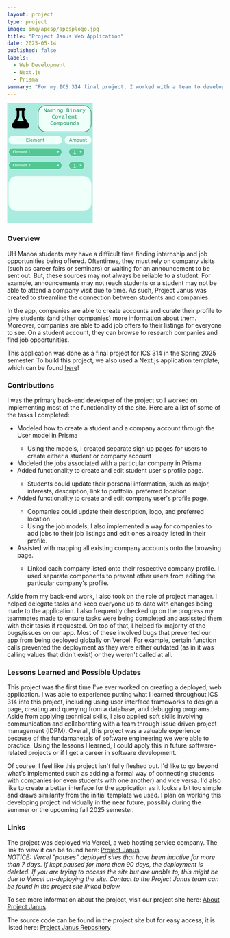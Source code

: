 ```yaml
---
layout: project
type: project
image: img/apcsp/apcsplogo.jpg
title: "Project Janus Web Application"
date: 2025-05-14
published: false
labels:
  - Web Development
  - Next.js
  - Prisma
summary: "For my ICS 314 final project, I worked with a team to develop Project Janus, a web app whose purpose is to connect students with companies."
---
```


<div class="text-center p-4">
  <img width="200px" src="../img/apcsp/apcspapp.png" class="img-thumbnail" >
</div>

### Overview 

UH Manoa students may have a difficult time finding internship and job opportunities being offered. Oftentimes, they must rely on company visits (such as career fairs or seminars) or waiting for an announcement to be sent out. But, these sources may not always be reliable to a student. For example, announcements may not reach students or a student may not be able to attend a company visit due to time. As such, Project Janus was created to streamline the connection between students and companies.

In the app, companies are able to create accounts and curate their profile to give students (and other companies) more information about them. Moreover, companies are able to add job offers to their listings for everyone to see. On a student account, they can browse to research companies and find job opportunities.

This application was done as a final project for ICS 314 in the Spring 2025 semester. To build this project, we also used a Next.js application template, which can be found [here](https://github.com/ics-software-engineering/nextjs-application-template)!

### Contributions

I was the primary back-end developer of the project so I worked on implementing most of the functionality of the site. Here are a list of some of the tasks I completed:

<ul>
  <li>Modeled how to create a student and a company account through the User model in Prisma</li>
    <ul>
      <li>Using the models, I created separate sign up pages for users to create either a student or company account</li>
    </ul>
  <li>Modeled the jobs associated with a particular company in Prisma</li>
  <li>Added functionality to create and edit student user's profile page.</li>
    <ul>
      <li>Students could update their personal information, such as major, interests, description, link to portfolio, preferred location</li>
    </ul>
  <li>Added functionality to create and edit company user's profile page.</li>
    <ul>
      <li>Copmanies could update their description, logo, and preferred location</li>
      <li>Using the job models, I also implemented a way for companies to add jobs to their job listings and edit ones already listed in their profile.</li>
    </ul>
  <li>Assisted with mapping all existing company accounts onto the browsing page.</li>
    <ul>
      <li>Linked each company listed onto their respective company profile. I used separate components to prevent other users from editing the particular company's profile.</li>
    </ul>
</ul>

Aside from my back-end work, I also took on the role of project manager. I helped delegate tasks and keep everyone up to date with changes being made to the application. I also frequently checked up on the progress my teammates made to ensure tasks were being completed and assissted them with their tasks if requested. On top of that, I helped fix majority of the bugs/issues on our app. Most of these involved bugs that prevented our app from being deployed globally on Vercel. For example, certain function calls prevented the deployment as they were either outdated (as in it was calling values that didn't exist) or they weren't called at all. 

### Lessons Learned and Possible Updates

This project was the first time I've ever worked on creating a deployed, web application. I was able to experience putting what I learned throughout ICS 314 into this project, including using user interface frameworks to design a page, creating and querying from a database, and debugging programs. Aside from applying technical skills, I also applied soft skills involving communication and collaborating with a team through issue driven project management (IDPM). Overall, this project was a valuable experience because of the fundamanetals of software engineering we were able to practice. Using the lessons I learned, I could apply this in future software-related projects or if I get a career in software development.

Of course, I feel like this project isn't fully fleshed out. I'd like to go beyond what's implemented such as adding a formal way of connecting students with companies (or even students with one another) and vice versa. I'd also like to create a better interface for the application as it looks a bit too simple and draws similarity from the initial template we used. I plan on working this developing project individually in the near future, possibly during the summer or the upcoming fall 2025 semester.

### Links

The project was deployed via Vercel, a web hosting service company. The link to view it can be found here: [Project Janus](https://project-janus.vercel.app/)
<br>
<em>NOTICE: Vercel "pauses" deployed sites that have been inactive for more than 7 days. If kept paused for more than 90 days, the deployment is deleted. If you are trying to access the site but are unable to, this might be due to Vercel un-deploying the site. Contact to the Project Janus team can be found in the project site linked below. </em>

To see more information about the project, visit our project site here: [About Project Janus](https://project-janus-3.github.io/project-janus.github.io/). 

The source code can be found in the project site but for easy access, it is listed here: [Project Janus Repository](https://github.com/project-janus-3/project-janus)
